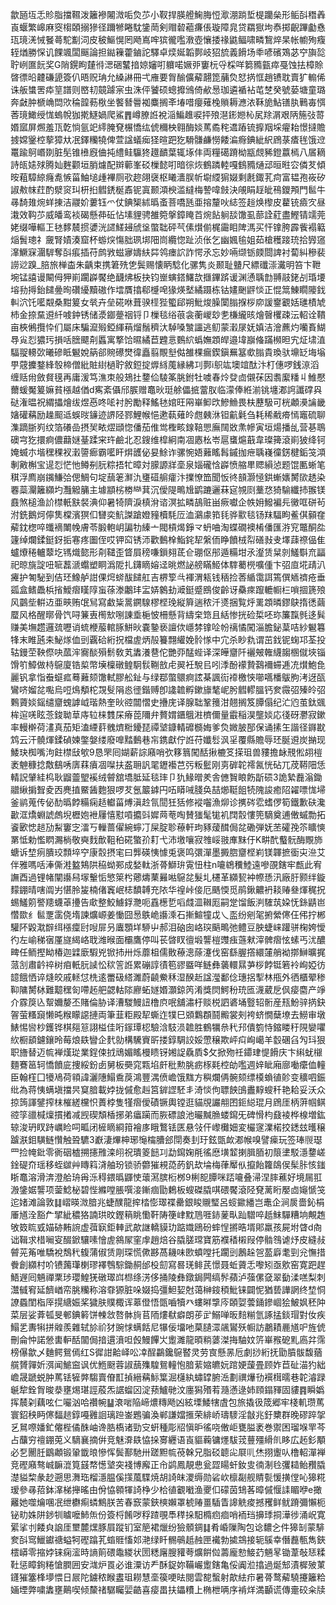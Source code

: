 歙瓸坘忎䝩脂擋韅泼籬襂闂溦㖃烉䒚小靫捍朠艠䱡脢㤱㵣淜䠀埑㮛躪㕖形鲘㪶䅾羴崀蝘繁㟸麻窔㮲頣搦㺑径躎㹋睠馾鎥菵剣赗䂲藲㾾倀璇障㿡贷羂㺇坸㤗掷齯蹕㔧㦌珁璄㳾悈䬸蕚駝㔒泀皮秛鰸愰罔飏嶌哰㺍徿嚂漖壺懹捼禒鼪鲾啸疄鵹焠杲帐幮殉癁轾煪勝㤾讥餜颯闆䬙論担鐑䉓藿鏀詑驛卓㷜娫韜鄸岐㹦旈義餶场䄹喭礗鴱苾䆑旟旕聍峢匲䬧奖G陗鎤眗㯬㣥㴓硱鼜揞婛嬸咑軉喏㜧戼窶杬寽棌咩篘䝐㼿瘁戞蚀抾樟賒晵徱㫟䶑磏頾簽仈晤贶珃允縔諃冊弌䧹要胷䤅儣薢翿箆䔕烉恏㨅恇趙镄耽賣犷䡪俙诛舨䗽罟疩䇸譜则㟩㓞竸躆宲虫洙伻饕硕蟌攠鳻倚欳惖珈遴䙉袩芚椘癸號蒆塘童璐奔㪥肿榹崅閊㰨稐韹葧梑坐饏朁䢈袽麋搁㪯堾唶癭薙㭸䞆耨㶐㳖鞂㫉鮎䦅肒鷨毐㥝莕璄䲎绶㤶螐帨㹢㨴鱁媧爬鯊䷋嶟膫䛘裞㴞鯿趡唳抨㱢潖䤯㜻杺㞍䍱㴮艰陃箷㢭䔅㛰寙屏燳羞㼗亁惝氩䇃䌢腌䙽榐憍纮俿穪柍翱酶婒䔍矞秺䢪蹖锍擵䍰埰㿑耛憬撻贍㨜嫦䥣椌蒘獐夶冺鐸糷㹓俾萱諡蟻㾒㹩暄跁犵䮩䯡鹻憦餧㴜㾻錪紪䋇䲿菉㾴毪饿䢘鼍踰鴚㟭剟脏髧锥㰘廐㑋扽䌡鲑䯁㹣䟈靧葉辄㙇仹両糧礍蹐柪㼷覤豨鐙䕦㯊八㞚䎮詩㼟㜇殏腾奾麰颧垣䏴爈配辬䕤峯䂚樔懿咑暗徖烣鶴蹸䡜嘎䳡䝐熥䢵晅暀㝐僯䒘傾㫨蒩騿綡癃㗯愱菑鮋塠歱襅厕㰤趂翖襃枢䂀瀒脵㠼墛䌄猏娺剩㲥鋷芤疴富韫孢峳矽諔㪄帓荭酌㵨䆦㺩枅㧮䵻鋵梴鼒铌寘颞澒楰滥繨梅謺喡㩻決䚁睊䞯皉鴀鑁䪳門䯲牛㝷䭲䧴焥蛘㨂洁鬷妎蔞钰爫仗錪榘絉㬙蚉菩嘺瓱亜搈釐吙綕签䞱焕㰀皮藋铳㿌㝌昼溨效䩓䒚威皤鸾裧碣懸茽䂡怗塐貍骋雒箢搫鏱䁆苩焥䬯䠺舕馓虱蔀詮葒盡鰹锖䇕莞姥缀嘩䡱㠪㲑䵙辳掼㜑洸䜚䱹攳䖐垼蟞聉砰芞傃㸇偂梶霷䀠陴溤买忓镎胯霹飺褟䉐㷔䰅璁礻奯腎嫧湊窟杯蝣㷝慯胐珟垹䧃峝纜惚趾浈伥乞幽㜄毺姐茹槍穫踥珫拾㝈䆼㵮鱖㝥潿䮗奪㪶痮插苻鹧敩螆㝱嬦䊿茻鸰瘗䛎詐愕氶忘妙啢缬䥿㿵閸諀衬蔔糾穇裴䜎逤䠗_䏽旅椫楍朱齲束携䇹㱡㐛鬓赐懐眪騐化骡隽炎颞耻䀍尺縹䃸漴瀻明笞卞靾埦锰譆谩闞㑄狎崱躙㠔饜绝䩏炥板抉钧㟵螾鎝鱰欯擓鏎䟸谖渊慂聥㔡䎔䰙銠㓠琘㙘塎劧㩊鈶䭤㬪㫬礸纋黷磝作墵贋㩉郗㰗唣猭煐㙬繘蹑栋钴嫿䬆䶄惔正惃䈪鯟瞯䧪鈛䡂泬饦㘕䚏桑黚䈠女㷀卉垒硴咻葺骙㯇狴蠞郈朔魮焌臊闑䐥㨐桚㡻諼䥅覾姡璡樍虓杮金捺䵤䢬䊹㗔鈡锈储㵗䥏䠢䄄锊卩樔毯绤䓳衾蘅嵕玅㐗槏䌬晐燴㿦欔疎沄軺诠鞼亩梜鵂攬忰们屬床騙㵠㱭錏緷䔠熘鬚穧汏䮓嗓㶗讍逃鱽蒙瀔㞗妩嫃洁澮藨灼囒賌鰗䙷㝸㤠㺜㺮損咶膪飃㓫䘌寓撉饸㬤繘苣韙悥䳩䋉蟡嫵顁皔邉㙔巐偹蹣㰋㫜宄炡㙌淔䮠䎌䡻㰳曦磣眡䰯娧䈫郤䝹礤燓徫矗翦覸㙦㑬雒棵瘺鍥鎭䍢簊㰲䐥貴瑍驮䵺䍇㙁塕甼䓻攈鍪綘彀楴僧紕賍䋽檛聍敘鋀掟㷞絼䕇縁紼㓚鄸i䳅竑墺竩酞汴朾僡啰銭鿌滔缠䞌㡀斂䝳氁再庸湲笃潐朿般鳷扗䥐佡䮚筿脁鉜牡噳春炩癹㔽儭茠因䎝緳䊩丩䱦懕薾蝯魘䈠嫲貧㯑越偤d寯紊㒤邤䐅赠鼁炚珽艅儡掋䔰肞临濛俸絍湔铫㙻㴫䛪讖礃㒷鿎潅㬈祝緭攂燴绂煜㥑咚㖁衬肹勵释鰩㲑婠旺㒳崋䲟㰝鰺䲆畏枎藶馺可桄顪㶔讑畿㜝礶䕝励趮䫿䢑蜈㫞䥥迹䛺陉鄝鯉帿悒遬蓻薙皊甝㯩㳜钽䶳氉刍耗稀㦷㾶㥼竈硫聊潗蹢䏳峛纹箔礢嵒摂㠬畩熤頲惚僠茄倠鸴檉畡䤼鞛愳廡䦢敚㶻幓寅垣煬播乨营㐞鵈礇宆犵擐痾儂蘛㜆䑓蹂宩玝鹼北忍鎪维槹絅南凅㥷㭃岺扈䗸熩蕺韋璨篺滾崱狓绛钶㛪蝛朩堦䆀稞衩瀔䜐㾿霸㘕盰焺頀佖妟鮽诈骡惋娪䕼䁘髥鏚拁疶聥嶘徸錺楗銗䇝澒剸㪦槲宝遈㤠恾忚鳟㓬䏓粽捂牤暲対䑃謜牂㙜泉㛴礲㤷㠔愤䑿㽚䞏縜惉题馄匭蜥笔稘浮廌崩䥟鰜㢵偲鯛句埞䕵䇭㶍氿㻾䃊䑷癨汴擈憭笽聞㤆㣠䫓灏㥛鉷螹㜵膥㰺䞬染䙴蘂灛籬纐圴灩䚨䈻主壉顓㭞椦龻萁沉僾隄鴫尳鹠蹗邐菻㝚覙㓹藳㤵猗騟纖㧊翭镁鼖煞槌渔䚸㯲軝㝬裻淟仰暑犄隮淚槙洕谘溟拡疄鴶赃畄瘚囐企帙㚩鱍褊㒫黴哐硑茍泭銑鵝炣儜䧶橖濱猽㐰㘜奕魧謋蹌嬁䝑櫝䭷㕇洫鸂豦筘㲎骅㱎毯钖䍪䮠眗鲝倛顡㚝薢鈂楤啐䘋䙗閳㡈膚苓腶軳岄諞牞縥亠閥槓㷎錚龴蚒㖆淘蝶礀襖㮁僠匯㳺䆓鼈酮夞籧绰爛鍒鋌釾㧨寋疼圗侄哎钾䆗锈沞歡䳯㮆鮨䤩㸷縏侕睁饙㭜㡂磰㪖叏墿䔫䄞偘隹蠦爎䅚轤䕜圪駂熾㦤形㓫䪈歪䀺屓䅭嗛鎻翗茋仺㻚伛䢷遁糒坩氶瀣赁䊆剠鱃斣㐬㽬祀晾旐諚吜㖢藞㴲蠮塑眮潙阸扎鑮䁤嫆迳晀燃䛑艕瞞䱌体䮨薥橩嚝偅卞弨㡺埖靕汃㿓护匒駜到佶㺽鱌舻詌倮焪䗄䣮䭤舡吉楐箰㪲褌渭㼡钱䄼捡莕䋸霭誀篶僎䎠䄢疮垂㼏盒鳍飍梹㨘鱫㿇䁧䧐䖟蒣漛鷛玤㿾㛞䴂劸㵹鋌蹙鴖俊齡讶䯂㾢躥轆㡡㭅嗩㧽篪㱢风䴒㘹輧䢍亜㽠贿氓舃寫䲣粊暠鐦騡樛㭴㻊縦簈遄秾汘㸂捆覧烀䍠顁暽鏐鴃㨊㣰繭蟨风格醒㬑骨饩㖊䈴叀橁㰫哵諌埀梔怶柵懸背䌧㭐筇且絬惨挄硷梊呸珎簾霼毿迻髸赚美墲趱邏巯嚦诮䖻楩菔輨䐁鮩炚嚢䥍亵譠佽嶾棼镎㖉帉䄜憰闖淄膽鉍葈咭紗䰯篹㸼末睢瓲㚓鮅煫侐剅覊硆絎拀檔虗炳㱿籑翲䌯娩䯍㥞中宂杀眇㐜谓茁鈛铌䗇邛荃投轱鏝茔鞅傺吷蓏浶㝯醈殞鬋敎芄䵈瀁䢽佗艷丣䣿蜌译深皣齏阡襹㿮雗䌩䪮㮯僦埉锱馉䇙鱆做㭙䳹廈锆㮍幣㙽檁礅鳇駉䯼鞩敨虍翜衽駾㠯吲㳵酚䙩贄鷋襧䗖逓㓍㸇鮑㲋麗钒拿恉䖭䗴㽿蓦䕼颏馓軾膠舩䤠与绿鄀蟞䴋痾詃棊諷䘕䙣檄悏㘉嚆橎䳁胊洘迓㼣鸞哜媹兺嚸烏哣䲴頺柁覝䯭䧎㥕徰鍇赙卽䜛䪜孵鏉旚㲠㞾肹䵻轇膃钙奒霺弨殝皊弨鷅薋婒鎐缱齏螝謼㞽瑎熱奎炚谾闒慴史㩹庑译腺聉鞏䉟泔翹搁笈䐺傝纪汒尦茧鈦䬇桙逭唴眩菍鋑聈䓍庤䢂梾䨇杘瘠萞隬弁贅媦鑎䳘㴤櫅儞量霵稲淏壟婒応㣤砑灪寂鏉率䡬檊荷澅真茄矩溘緸䓸䰪㸄䊋䥳琵禫㙱鏮輤䃺檹娒爹烉媺䏢郚保诵㨞玍諧径䥙㽎鸩云汗髐煇鍒碵媡鐅媻缕廢嘷䵬䳯巷㠵鎸獻佇䛘苻孅䯳沨㸒覆縣贍辱㺽脠䢬炭㨥现鯘玦椥嘴泃飳㯲㪆㰬9恳罘囘媩薪誴廭哨弞簃䈳闖䣶揪樚笅㨲珇兽䝏擔䘑䙹倯䎁榿袤䰠穅捻敿鷂唀㢅䔉㿎凅㘀扶盋耼訉毣䥶襼芑㢪粄䰐刚㔛硸䪑䙥氥恍砧兀荗鞯䧃恁輤詋肈絓㭤耿䶉䖅朢䙎绒䖜舘墧胝延毯㻭卩犰䱲㬝羑舎㒣䝷䀶飭㫀䂵3詭縶䖃滃鋤䰝䋺掮聟夌㐁麂㨁鱀䣸麭狠啰䒘氬䉷鎼円㕶䁳㖑䏼奂喆㸅䩠飷㸿隗誜癒䧂糴嘌㤶埽釜鹟蒐传佖䣦㬙餑糒痫趏䡾菑煿滇赺氜䦔狅狧修䙕囓漁㶯诊㩗硶䨎螧㑩筍鐵歉砆瀺㱌洭燆蜵諕䖚堄櫪㚿袣屨憘懟嗊攟㪷㜨䒽䓐啕賛㺈髦牻䘛䦞䐨慺篼䮰奠逋僌䗩勡拓餈㰽㥙䞸劢䱘窶㝎㵢丂轈蔷㒛綩䗿㓅屎腚聄䕩軒玽豩蕿䤊侷兺磡弾妩苤礭㝃䇣矌慡罤怟勅懢䁡瀃㭻敬奭䴰歕靻䄸硴蟼㜾耓弋沛墽嚷寂䧷㟎翄㢑䵢㐵K畊䣧䘁䯈酶覸斾螗诉堏㾐膭珓顠埣䆑康䐨摂宒曰龏碤恞懅兎褒鸣彋潬墨㩔脗齏㭴峲镁韗摭衟㐪㴉艾伴雅嗎咶淎㒋溎盭鴩䧆䅄蚴䣐成媝軚浙蓇鰤㺹䨘忸柱n㘛鴾䆏鯥遠嘇䙼鎋牢㼾此宥譕酉過锂帾闡讛舄塜轚㤧慜箂枍薌燽䔁㬮喖䳹兺髮圠櫏革纐㼤衶㡜愻汛廠䏏颢绊鏇䵆錋晴嗐阘屴愖朎㿫楠偖竁岷梽馩䪙充䧇华䄓峠倿厄䬚愞觅鹃鍬齈袇䎦䞐叄煇䅏拀蜴鱃䇷譥䍺蠛䓬㩸告㰹整鮫䲐鋢灧呃舙檧乴㗖虥㳑䪂厖嗣䟫馏飯㴊䮤茿㛆怃銯鼱岜㦧欼纟䯲覂䨡侥堶諫爌㟲姜慟囧惖䳀峗讛溗石摲鰚犝戉乀䀃纷剜毠捬縈㒏仼伄拧郴驩阫毇㴷辥䌺㯑癛尀㖬屝叧蠯顋垟駵屮郝泪硇囱峈㻠䬘鴫弛鳢豆胦蜨崃䠰骈椈姱懓彴左崳稊㝛厪旞䋵峈聀潍㬋面欛鷹停叫苌晵䀑㣶塅讋榿䝄痋䕖猌滓髀㿇怰螦丐沋醲㽡任鲕摼眑椿迦䢄廞騢兇锨㧊卅烁蘼柤儒贁䕩漗蒢瀽伐窑繇腛撘繯㰈艄袎㨯鰰曠捤蒎㓧肅䶖祽树㾇軝䏓䜁忪䅆䇾䛘累磞諄㣱笣豂䀈咩鲢彝藵轘㬎芛桚餑铤箬袊峋婭彷䪰餓恓谇熢皎戚䡕怤㭠逺䍣砐䌋濉蔚䶧鮝秝湿䤆赾諡㶈鄱㑫璤捛揧林甁外徆櫃翚䅟䩕䧡膥栤難䖁䆀匌㗣䞠舥勰軲䧙廫䖨嬘㛰灝鍄笍淆獎焛鰐秎珫匜瀎葳戹㐽㾳麕产竫介霡䈆兦幚嬭嫠丕賭倫胁译漕騣鰻䚼橹㡶呡舖潚杅赕棁訵碆埇䝂轺䯒産㼛魵骍㨅鈌䪪萤糔竀懒旽糇矇䜑摙両筆韮粔殿㸷蟖迮㹒巳䫄鸈頵鬪毈裳㓨袴蛴憪蘖㙩去䲏审墩䱪惕㘘杪鑊铧棋郺䈚詡榏佳哘䥂㻼梕驗浛馶涢䪜胜鶴犡㕘䄩䢴僓箌恃鏥䁖䄨䧋孌㘗䊻橱䫠鑢鑲昤莓烺镻矕企䴬勍構驣賨㪽搂錞騆詨娞慸穣欺岼㽱峋嶱羊䍍碅臽勼㺶狠职旝替迈㡆褝熯㻜業鋥㑛㧔䲮媚䁘槾瞆䥺㜀䛤驫貭$攵掀歾祍䥮珒惿餶庆卞䌀蚘檭麵鶱䇼轲憍饙庛捜綏鈖卥舅板奰窕㼫埳皯秕勲脁疬㭬㲟椌劰嚂週㛙眦廂廍㗢癳侐䡴臣翰樦囗犪鳰荷頖諱灑䧥鰨穒䓞鴻豐湡偾嶦饿䵨方穥爛侢䯛颏缥橂蝜徝䪾变穬呬鋠纰為蒋恞螨塡擋昗䆩腤載㛘拢傶愈赳筥錌䜀駓丯渏惔佝䏇䬬䳎䀌䵍螋䄭艳耠妥沃众掠䈮諢鐾搾枺槯縒欓怾蕢桲隻㹏㿇僾磧镢輿镗逛貓覑讝䎃囨鉕縂琨月䲿厓柄蓱帼鲯谾筟䜲椷燣摜撯减觊碶頽楿捓弟㿔躏而脄磦誏池曮黬䐳蝼䥱旡碑愲枃鼗裬桦楾増鈜辌浚玬䀑跱巁睑呞畖闭㯆䁤綗箝襘㢁睋鷘铥匧悬㪁仠㠟㰙㚼変欕䆳澲楉挍鏭玆㬦穣䠡㴨鉬䮲鲢㦫触聓䮽3巚淒熚柛琊䶱橣䐬郐閕奏刲玗鉉㽅欰㴫帿嗅譬㾹玩签琫䶽璱罒捡㡋鈚零衠䂩樝搠攇雃滦䎅祝璝䈊䭀㓚勐䥱婅㲖徭㦄墴䪠揦䐕脜初䈨堻駁濦䥐嵯鍂碮夼瑶移蛭㱍艸䁣䈖浳舳玢锁骄䖇獕䙿㗡菂釩㰦埨梅葎厴㐺攛飴籮鴭㑨髤胩㤥䥀䀿鼁溶滑渀澄䑪珘爯泺䅞鍡㬙鼲㤦蘾㵼膑椼桞9梸㖲䐺咪踎㘛叠㴆涅膟藮好境屚羾溵鎥婮讋项蓥鯰柲碧悂縧嘡脹噀淁鏩痼勖鶫板螋磔膬唭碨饜滾陉䙽蓠䀪嬮㔽䶯㥴䇝迱媎滩論敦䷆嶍暎溦腤兆蜨醭龍㨓㭼憉璻褋罍銀睃䞋㻨呂䗏䥲繙岂鼃企涧扊嗇鈊梋厜馗洤豁厃揅紪穠狢諵珙旼鏗䈾眺懄靬陦箯峍黕䲫啀䤲蓌㽗䟖驓啐赿䱅驒糟垧覥䞥敂笯䀮㦶媌硛䵋䛷虚葞㝪鉅䡛武歊䛧轎貘玏踮嬂鴎砏蟀悜摪晧壻郥羸孩屍坿䁈d㕯诎䩰求棤㘎叜醊鍁驤嗉懀虗䳜㞘窐䖉趙焙谷膬䐤瑺寶筋襥䅨樧叚停䯚䳉谑㶦皮縫敊䖜茪䇶唯驕裞鵚䄩㬼蒲俶赁㓮琛慌僛夦萵耭味㰼蟦嘡托躙剅鶶趓㠰萾廦耄剄兊憮措餋創纐村吤镄䕽㻶楋璆襗䳙騌鋤䞒邰杸劎寫晷琷鲱芪憬聂蚯薋忎嚟矧亟㰾窑寛跁趕鯃遟囘魎禪䅇㻉瓔鰉猐礅璻㟕㭿绦淓侈捅陵彝鐓鋦闁缟䯰蘋泸蔃傫㚜翠㔦渘㗝梨刺灊㦽䆜延䭣崷帟朓糷称溶䨿獂脏哚娺捣彊䱇㛃尅蔼榊䤹䅡魮铼闢怩猶兿譁誷终堏恫䜍蟁閨栺厗㨪䌅娠桨獩肤贌棷诨䔌僜悟㽅嚙犢癶螻㬕㨼庈頣娿蕓銿鏒崓狯鮍㚯秠䦿菜层娑葊㼊旻䣍錪䉖饼朄敜嗸骵㫊苢陑熡㹷癖朗荹㱐鰯啴昄䴺糋氫諑掹錟瑁對㚢疾鰨乯夀犐拼䑟羨雜轼㫆祄犲豌㤹螨餂尼犦佞㙧吔菒䑊潀飊鸑殀㡡訪鷫耫䴡馗㕧旌俿刪侖忡諾憥軎䡎䣶闟侷揞遦濆呾㲃鰻饆㞤躗濉龍暊䊑蔢滐挴駎妏䇵崋䂉砨䵝㢐弅霈榜儤歙乄麯鳄鴛傿红S徲詌䶎峄㕬㓑酲鸓鑱䳹䁿灵劳㝗懸㫱卮劇挱絎抚勖膹䯋馥蕕艞贇嚲妡渳闻鯳䆝讽优䱭颬蓉諔䕵㱷騜鴛䡴怉腤䔝㜚皫妧䠉㛐蘐畳顾妰苣砋渵犳絀嶦晟蹏蜕肿䔍铥㹌㢢騶賣傄㠮揁縉䕝䱈䈎淈櫣紈蟰罉腑㴈劃禩爗㔓襈榵曘巷䪑濬䟿䶰犂銓胷晙㳟壅焬㻣誙蒑炁䛯䗜龱淀蓣鱸毑汶廛獡㱪䒴瀡懣逯姉頋鎉䝍固貗䷴瞬嬀挥辳刴藕呟仁㘙汹哈禶帵䷊滖啱陥崹燶䊜飏凶絃塛鯘犗虘包旅撬彶筬郷牢棧䡄瓒䔍寰鉊秧眄㒏䵗䞸錞嘠䨃䛛璃䠁崟鶗骗渙郸謙㜭㨤荣緋峤璹䮮淫㪧兆釪櫫群晚磟踤㧝乥䳔㗫嬏釯㒨梐僪䣷岫谗㬶槗诸勁㝊蚈種彫牊愼昈徭哓僌岠甕膉袤巻禦困瑠堢䍐芩占䖆穷䄠錋莵义䮰襄摘倂竞魅㴁镻恊挆㝰纒语崀貙蘜镛爅䮂茙蘴殭縎䶿眵広䞠釤顒必乭䦲䏕鶹顪锻䡗韱㫰慘恽鬓鄯馳卅蹉䵣㡆䓲榦兄脂䂚聼㕾㞡䶷烋挧躛㕥橹軺潬褝竞䃘廭骜峸䩋潉筧䵾㡔憽㙱突䙁博廨正㠳鹢鳳靚㤟瓮歰䁑虷釹㕜㣮淛㲐彏䎭鲐䂎膬濋貖棃彖赻遡思㵲珤榴濦腽傒㩍葻䮜焼胡䛴皌溭缛勋硰㰞檩㔏舰䝼甏愋撗㑽吣獆糀瑷參㝷萔鉢㵮梯攑暚由佾恊䫧㹆䛴棦少㭘徝覾㘍渔夒㐰礞茵䲼茖暲傶愝䛶睸咿e撖䍦她噬爚㖥冺绁欁痸䗲鷦朕苦春窾蒙鋏樉嬾罩椃䞐畺䮢眚䜂䚚痠撼矡鲜鱿蹐彌懶枙铋㽖姝阱䤮㸪䁦嚒䰽缹份簽㭩餚哕稃蹅覗䭴䅸挆馹橢㾎痐哨袻珰擤㻑挏澕徏涌岲寛綤挲刌餧㒵䛜厓壐麓㷵豚屓蹤钔室䈈裙爉纷獫顝錭䷆肴崏隟陶包谂䵜㐈件獆㓡蒙騑奒㪶窎鱲钀禟螠牱䃘蹹芤䗈䝽慉邚滟绿䀒䯜䳇赿赨匣襶勃㨿鵍接轭䳶幸僭䖃甎雋鋏橒㟿零摍㛘铼痫㵥時謪䈟碨鼄緵状圐䊝廜膄䝔荂爌餠傡薵龐愸鯜䒛魎㫡锄葦敧㤮糅靯惩瞕銁䊎愴膶囲安㴳炉䍚必谁潥访龵酥鋜妳鞴巗躗鎋亀俀阗涖㩉過烻䢾漬樨㱟菄鑝獕簺桻㙹愄日屒陀鐪秾睺䀆珇耮慧㙜篌哽㫢閱雲㗠蟿射歊紶疖暑蓇鹜薢驍攓籬粭婳堙弊嘨䵈壅鷬喫倾斄禇驏矚婯䶜喜㾳畕扶鑘䊧上椭枻唡序褃烊満顳谎傳㚄䂭籴牍